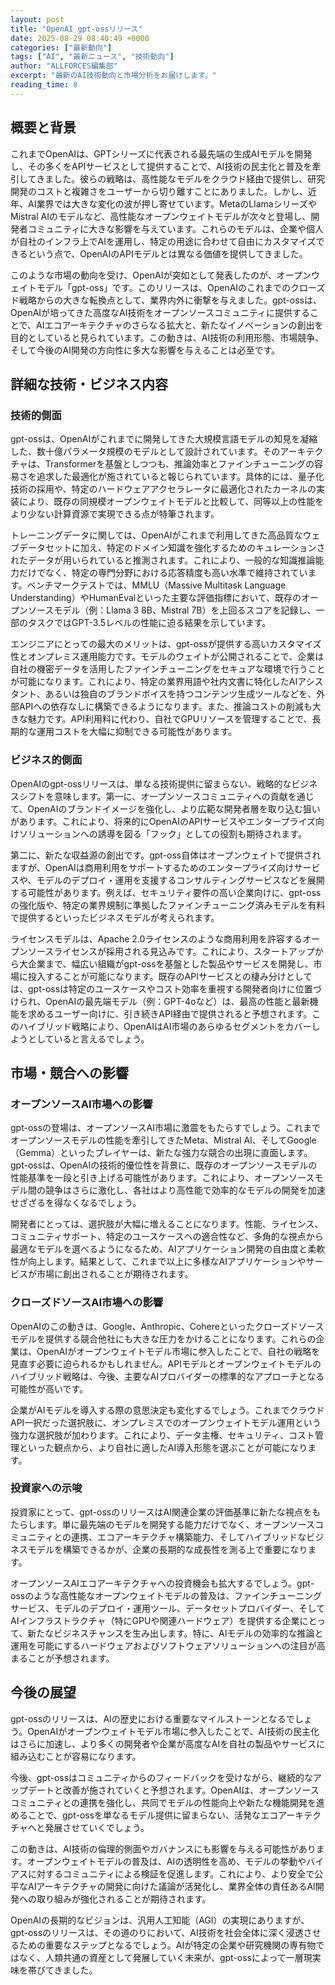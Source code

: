 ```yaml
---
layout: post
title: "OpenAI gpt-ossリリース"
date: 2025-08-29 08:40:49 +0000
categories: ["最新動向"]
tags: ["AI", "最新ニュース", "技術動向"]
author: "ALLFORCES編集部"
excerpt: "最新のAI技術動向と市場分析をお届けします。"
reading_time: 8
---
```


## 概要と背景

これまでOpenAIは、GPTシリーズに代表される最先端の生成AIモデルを開発し、その多くをAPIサービスとして提供することで、AI技術の民主化と普及を牽引してきました。彼らの戦略は、高性能なモデルをクラウド経由で提供し、研究開発のコストと複雑さをユーザーから切り離すことにありました。しかし、近年、AI業界では大きな変化の波が押し寄せています。MetaのLlamaシリーズやMistral AIのモデルなど、高性能なオープンウェイトモデルが次々と登場し、開発者コミュニティに大きな影響を与えています。これらのモデルは、企業や個人が自社のインフラ上でAIを運用し、特定の用途に合わせて自由にカスタマイズできるという点で、OpenAIのAPIモデルとは異なる価値を提供してきました。

このような市場の動向を受け、OpenAIが突如として発表したのが、オープンウェイトモデル「gpt-oss」です。このリリースは、OpenAIのこれまでのクローズド戦略からの大きな転換点として、業界内外に衝撃を与えました。gpt-ossは、OpenAIが培ってきた高度なAI技術をオープンソースコミュニティに提供することで、AIエコアーキテクチャのさらなる拡大と、新たなイノベーションの創出を目的としていると見られています。この動きは、AI技術の利用形態、市場競争、そして今後のAI開発の方向性に多大な影響を与えることは必至です。

## 詳細な技術・ビジネス内容

### 技術的側面

gpt-ossは、OpenAIがこれまでに開発してきた大規模言語モデルの知見を凝縮した、数十億パラメータ規模のモデルとして設計されています。そのアーキテクチャは、Transformerを基盤としつつも、推論効率とファインチューニングの容易さを追求した最適化が施されていると報じられています。具体的には、量子化技術の採用や、特定のハードウェアアクセラレータに最適化されたカーネルの実装により、既存の同規模オープンウェイトモデルと比較して、同等以上の性能をより少ない計算資源で実現できる点が特筆されます。

トレーニングデータに関しては、OpenAIがこれまで利用してきた高品質なウェブデータセットに加え、特定のドメイン知識を強化するためのキュレーションされたデータが用いられていると推測されます。これにより、一般的な知識推論能力だけでなく、特定の専門分野における応答精度も高い水準で維持されています。ベンチマークテストでは、MMLU（Massive Multitask Language Understanding）やHumanEvalといった主要な評価指標において、既存のオープンソースモデル（例：Llama 3 8B、Mistral 7B）を上回るスコアを記録し、一部のタスクではGPT-3.5レベルの性能に迫る結果を示しています。

エンジニアにとっての最大のメリットは、gpt-ossが提供する高いカスタマイズ性とオンプレミス運用能力です。モデルのウェイトが公開されることで、企業は自社の機密データを活用したファインチューニングをセキュアな環境で行うことが可能になります。これにより、特定の業界用語や社内文書に特化したAIアシスタント、あるいは独自のブランドボイスを持つコンテンツ生成ツールなどを、外部APIへの依存なしに構築できるようになります。また、推論コストの削減も大きな魅力です。API利用料に代わり、自社でGPUリソースを管理することで、長期的な運用コストを大幅に抑制できる可能性があります。

### ビジネス的側面

OpenAIのgpt-ossリリースは、単なる技術提供に留まらない、戦略的なビジネスシフトを意味します。第一に、オープンソースコミュニティへの貢献を通じて、OpenAIのブランドイメージを強化し、より広範な開発者層を取り込む狙いがあります。これにより、将来的にOpenAIのAPIサービスやエンタープライズ向けソリューションへの誘導を図る「フック」としての役割も期待されます。

第二に、新たな収益源の創出です。gpt-oss自体はオープンウェイトで提供されますが、OpenAIは商用利用をサポートするためのエンタープライズ向けサービスや、モデルのデプロイ・運用を支援するコンサルティングサービスなどを展開する可能性があります。例えば、セキュリティ要件の高い企業向けに、gpt-ossの強化版や、特定の業界規制に準拠したファインチューニング済みモデルを有料で提供するといったビジネスモデルが考えられます。

ライセンスモデルは、Apache 2.0ライセンスのような商用利用を許容するオープンソースライセンスが採用される見込みです。これにより、スタートアップから大企業まで、幅広い組織がgpt-ossを基盤とした製品やサービスを開発し、市場に投入することが可能になります。既存のAPIサービスとの棲み分けとしては、gpt-ossは特定のユースケースやコスト効率を重視する開発者向けに位置づけられ、OpenAIの最先端モデル（例：GPT-4oなど）は、最高の性能と最新機能を求めるユーザー向けに、引き続きAPI経由で提供されると予想されます。このハイブリッド戦略により、OpenAIはAI市場のあらゆるセグメントをカバーしようとしていると言えるでしょう。

## 市場・競合への影響

### オープンソースAI市場への影響

gpt-ossの登場は、オープンソースAI市場に激震をもたらすでしょう。これまでオープンソースモデルの性能を牽引してきたMeta、Mistral AI、そしてGoogle（Gemma）といったプレイヤーは、新たな強力な競合の出現に直面します。gpt-ossは、OpenAIの技術的優位性を背景に、既存のオープンソースモデルの性能基準を一段と引き上げる可能性があります。これにより、オープンソースモデル間の競争はさらに激化し、各社はより高性能で効率的なモデルの開発を加速せざざるを得なくなるでしょう。

開発者にとっては、選択肢が大幅に増えることになります。性能、ライセンス、コミュニティサポート、特定のユースケースへの適合性など、多角的な視点から最適なモデルを選べるようになるため、AIアプリケーション開発の自由度と柔軟性が向上します。結果として、これまで以上に多様なAIアプリケーションやサービスが市場に創出されることが期待されます。

### クローズドソースAI市場への影響

OpenAIのこの動きは、Google、Anthropic、Cohereといったクローズドソースモデルを提供する競合他社にも大きな圧力をかけることになります。これらの企業は、OpenAIがオープンウェイトモデル市場に参入したことで、自社の戦略を見直す必要に迫られるかもしれません。APIモデルとオープンウェイトモデルのハイブリッド戦略は、今後、主要なAIプロバイダーの標準的なアプローチとなる可能性が高いです。

企業がAIモデルを導入する際の意思決定も変化するでしょう。これまでクラウドAPI一択だった選択肢に、オンプレミスでのオープンウェイトモデル運用という強力な選択肢が加わります。これにより、データ主権、セキュリティ、コスト管理といった観点から、より自社に適したAI導入形態を選ぶことが可能になります。

### 投資家への示唆

投資家にとって、gpt-ossのリリースはAI関連企業の評価基準に新たな視点をもたらします。単に最先端のモデルを開発する能力だけでなく、オープンソースコミュニティとの連携、エコアーキテクチャ構築能力、そしてハイブリッドなビジネスモデルを構築できるかが、企業の長期的な成長性を測る上で重要になります。

オープンソースAIエコアーキテクチャへの投資機会も拡大するでしょう。gpt-ossのような高性能なオープンウェイトモデルの普及は、ファインチューニングサービス、モデルのデプロイ・運用ツール、データセットプロバイダー、そしてAIインフラストラクチャ（特にGPUや関連ハードウェア）を提供する企業にとって、新たなビジネスチャンスを生み出します。特に、AIモデルの効率的な推論と運用を可能にするハードウェアおよびソフトウェアソリューションへの注目が高まることが予想されます。

## 今後の展望

gpt-ossのリリースは、AIの歴史における重要なマイルストーンとなるでしょう。OpenAIがオープンウェイトモデル市場に参入したことで、AI技術の民主化はさらに加速し、より多くの開発者や企業が高度なAIを自社の製品やサービスに組み込むことが容易になります。

今後、gpt-ossはコミュニティからのフィードバックを受けながら、継続的なアップデートと改善が施されていくと予想されます。OpenAIは、オープンソースコミュニティとの連携を強化し、共同でモデルの性能向上や新たな機能開発を進めることで、gpt-ossを単なるモデル提供に留まらない、活発なエコアーキテクチャへと発展させていくでしょう。

この動きは、AI技術の倫理的側面やガバナンスにも影響を与える可能性があります。オープンウェイトモデルの普及は、AIの透明性を高め、モデルの挙動やバイアスに対するコミュニティによる検証を促進します。これにより、より安全で公平なAIアーキテクチャの開発に向けた議論が活発化し、業界全体の責任あるAI開発への取り組みが強化されることが期待されます。

OpenAIの長期的なビジョンは、汎用人工知能（AGI）の実現にありますが、gpt-ossのリリースは、その道のりにおいて、AI技術を社会全体に深く浸透させるための重要なステップとなるでしょう。AIが特定の企業や研究機関の専有物ではなく、人類共通の資産として発展していく未来が、gpt-ossによって一層現実味を帯びてきました。
